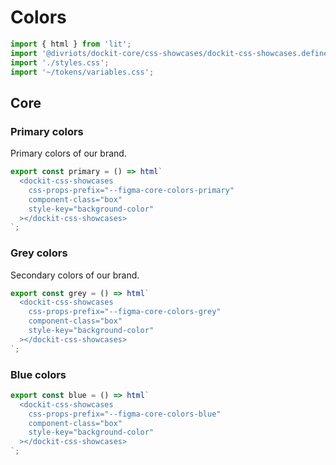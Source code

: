 # Colors

```js script
import { html } from 'lit';
import '@divriots/dockit-core/css-showcases/dockit-css-showcases.define.js';
import './styles.css';
import '~/tokens/variables.css';
```

## Core

### Primary colors

Primary colors of our brand.

```js story
export const primary = () => html`
  <dockit-css-showcases
    css-props-prefix="--figma-core-colors-primary"
    component-class="box"
    style-key="background-color"
  ></dockit-css-showcases>
`;
```

### Grey colors

Secondary colors of our brand.

```js story
export const grey = () => html`
  <dockit-css-showcases
    css-props-prefix="--figma-core-colors-grey"
    component-class="box"
    style-key="background-color"
  ></dockit-css-showcases>
`;
```

### Blue colors

```js story
export const blue = () => html`
  <dockit-css-showcases
    css-props-prefix="--figma-core-colors-blue"
    component-class="box"
    style-key="background-color"
  ></dockit-css-showcases>
`;
```
